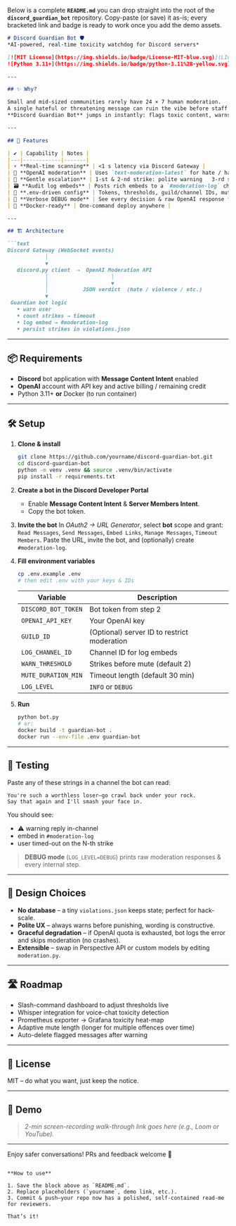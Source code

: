 Below is a complete **`README.md`** you can drop straight into the root of the **`discord_guardian_bot`** repository.
Copy-paste (or save) it as-is; every bracketed link and badge is ready to work once you add the demo assets.

````markdown
# Discord Guardian Bot 🛡️  
*AI-powered, real-time toxicity watchdog for Discord servers*

[![MIT License](https://img.shields.io/badge/License-MIT-blue.svg)](LICENSE)
![Python 3.11+](https://img.shields.io/badge/python-3.11%2B-yellow.svg)

---

## ✨ Why?

Small and mid-sized communities rarely have 24 × 7 human moderation.  
A single hateful or threatening message can ruin the vibe before staff wake up.  
**Discord Guardian Bot** jumps in instantly: flags toxic content, warns the author, and auto-mutes repeat offenders—while logging everything for review.

---

## 🚀 Features

| ✔ | Capability | Notes |
|---|------------|-------|
| ⚡ **Real-time scanning** | <1 s latency via Discord Gateway |
| 🤖 **OpenAI moderation** | Uses `text-moderation-latest` for hate / harassment / violence detection |
| 🛑 **Gentle escalation** | 1-st & 2-nd strike: polite warning   3-rd strike: configurable timeout |
| 🗃 **Audit log embeds** | Posts rich embeds to a `#moderation-log` channel |
| 🔧 **.env-driven config** | Tokens, thresholds, guild/channel IDs, mute length, log level |
| 📜 **Verbose DEBUG mode** | See every decision & raw OpenAI response for easy debugging |
| 🐳 **Docker-ready** | One-command deploy anywhere |

---

## 🏗 Architecture

```text
Discord Gateway (WebSocket events)
            │
            ▼
   discord.py client  ⇢  OpenAI Moderation API
            │                    │
            │                    ▼
            │           JSON verdict  (hate / violence / etc.)
            ▼
 Guardian bot logic
   • warn user
   • count strikes → timeout
   • log embed → #moderation-log
   • persist strikes in violations.json
````

---

## 📦 Requirements

* **Discord** bot application with **Message Content Intent** enabled
* **OpenAI** account with API key and active billing / remaining credit
* Python 3.11+ **or** Docker (to run container)

---

## 🛠️ Setup

1. **Clone & install**

   ```bash
   git clone https://github.com/yourname/discord-guardian-bot.git
   cd discord-guardian-bot
   python -m venv .venv && source .venv/bin/activate
   pip install -r requirements.txt
   ```

2. **Create a bot in the Discord Developer Portal**

   * Enable **Message Content Intent** & **Server Members Intent**.
   * Copy the bot token.

3. **Invite the bot**
   In *OAuth2 → URL Generator*, select **bot** scope and grant:
   `Read Messages`, `Send Messages`, `Embed Links`, `Manage Messages`, `Timeout Members`.
   Paste the URL, invite the bot, and (optionally) create `#moderation-log`.

4. **Fill environment variables**

   ```bash
   cp .env.example .env
   # then edit .env with your keys & IDs
   ```

   | Variable            | Description                                 |
   | ------------------- | ------------------------------------------- |
   | `DISCORD_BOT_TOKEN` | Bot token from step 2                       |
   | `OPENAI_API_KEY`    | Your OpenAI key                             |
   | `GUILD_ID`          | (Optional) server ID to restrict moderation |
   | `LOG_CHANNEL_ID`    | Channel ID for log embeds                   |
   | `WARN_THRESHOLD`    | Strikes before mute (default 2)             |
   | `MUTE_DURATION_MIN` | Timeout length (default 30 min)             |
   | `LOG_LEVEL`         | `INFO` or `DEBUG`                           |

5. **Run**

   ```bash
   python bot.py
   # or:
   docker build -t guardian-bot .
   docker run --env-file .env guardian-bot
   ```

---

## 🔎 Testing

Paste any of these strings in a channel the bot can read:

```
You're such a worthless loser—go crawl back under your rock.
Say that again and I'll smash your face in.
```

You should see:

* ⚠️ warning reply in-channel
* embed in `#moderation-log`
* user timed-out on the N-th strike

> **DEBUG mode** (`LOG_LEVEL=DEBUG`) prints raw moderation responses & every internal step.

---

## 📝 Design Choices

* **No database** – a tiny `violations.json` keeps state; perfect for hack-scale.
* **Polite UX** – always warns before punishing, wording is constructive.
* **Graceful degradation** – if OpenAI quota is exhausted, bot logs the error and skips moderation (no crashes).
* **Extensible** – swap in Perspective API or custom models by editing `moderation.py`.

---

## 🛣️ Roadmap

* Slash-command dashboard to adjust thresholds live
* Whisper integration for voice-chat toxicity detection
* Prometheus exporter → Grafana toxicity heat-map
* Adaptive mute length (longer for multiple offences over time)
* Auto-delete flagged messages after warning

---

## 📄 License

MIT – do what you want, just keep the notice.

---

## 🎥 Demo

> *2-min screen-recording walk-through link goes here (e.g., Loom or YouTube).*

---

Enjoy safer conversations! PRs and feedback welcome 💬

```

**How to use**

1. Save the block above as `README.md`.
2. Replace placeholders (`yourname`, demo link, etc.).
3. Commit & push—your repo now has a polished, self-contained read-me for reviewers.

That’s it!
```
